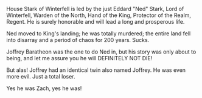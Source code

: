 House Stark of Winterfell is led by the just Eddard "Ned" Stark, Lord of
Winterfell, Warden of the North, Hand of the King, Protector of the Realm,
Regent.  He is surely honorable and will lead a long and prosperous life.

Ned moved to King's landing; he was totally murdered; the entire land
fell into disarray and a period of chaos for 200 years. Sucks.

Joffrey Baratheon was the one to do Ned in, but his story was only about to
being, and let me assure you he will DEFINITELY NOT DIE!

But alas! Joffrey had an identical twin also named Joffrey.  He was even more evil.  Just a total loser.

Yes he was Zach, yes he was!
